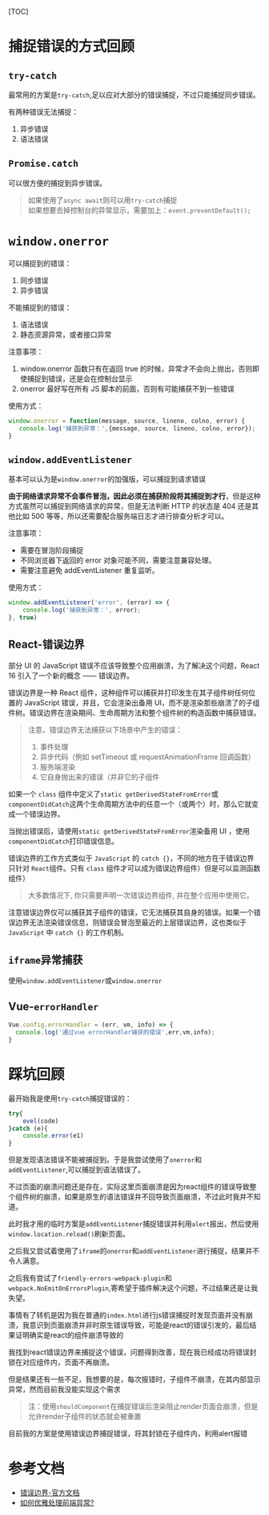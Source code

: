 [TOC]

# 捕捉错误的方式回顾
## `try-catch`
最常用的方案是`try-catch`,足以应对大部分的错误捕捉，不过只能捕捉同步错误。

有两种错误无法捕捉：
1. 异步错误
2. 语法错误

## `Promise.catch`
可以很方便的捕捉到异步错误。
> 如果使用了`async await`则可以用`try-catch`捕捉<br/>
> 如果想要去掉控制台的异常显示，需要加上：`event.preventDefault();`

# `window.onerror`
可以捕捉到的错误：
1. 同步错误
2. 异步错误

不能捕捉到的错误：
1. 语法错误
2. 静态资源异常，或者接口异常

注意事项：
1. window.onerror 函数只有在返回 true 的时候，异常才不会向上抛出，否则即使捕捉到错误，还是会在控制台显示
2. onerror 最好写在所有 JS 脚本的前面，否则有可能捕获不到一些错误

使用方式：
```js
window.onerror = function(message, source, lineno, colno, error) {
   console.log('捕获到异常：',{message, source, lineno, colno, error});
}
```

## `window.addEventListener`
基本可以认为是`window.onerror`的加强版，可以捕捉到请求错误

**由于网络请求异常不会事件冒泡，因此必须在捕获阶段将其捕捉到才行**，但是这种方式虽然可以捕捉到网络请求的异常，但是无法判断 HTTP 的状态是 404 还是其他比如 500 等等，所以还需要配合服务端日志才进行排查分析才可以。

注意事项：
- 需要在冒泡阶段捕捉
- 不同浏览器下返回的 error 对象可能不同，需要注意兼容处理。
- 需要注意避免 addEventListener 重复监听。

使用方式：
```js
window.addEventListener('error', (error) => {
    console.log('捕获到异常：', error);
}, true)
```

## React-错误边界
部分 UI 的 JavaScript 错误不应该导致整个应用崩溃，为了解决这个问题，React 16 引入了一个新的概念 —— 错误边界。

错误边界是一种 React 组件，这种组件可以捕获并打印发生在其子组件树任何位置的 JavaScript 错误，并且，它会渲染出备用 UI，而不是渲染那些崩溃了的子组件树。错误边界在渲染期间、生命周期方法和整个组件树的构造函数中捕获错误。

> 注意，错误边界无法捕获以下场景中产生的错误：
> 1. 事件处理
> 2. 异步代码（例如 setTimeout 或 requestAnimationFrame 回调函数）
> 3. 服务端渲染
> 4. 它自身抛出来的错误（并非它的子组件

如果一个 `class` 组件中定义了`static getDerivedStateFromError`或`componentDidCatch`这两个生命周期方法中的任意一个（或两个）时，那么它就变成一个错误边界。

当抛出错误后，请使用`static getDerivedStateFromError`渲染备用 UI ，使用`componentDidCatch`打印错误信息。

错误边界的工作方式类似于 `JavaScript` 的 `catch {}`，不同的地方在于错误边界只针对 `React`组件。只有 `class` 组件才可以成为错误边界组件）但是可以监测函数组件）
> 大多数情况下, 你只需要声明一次错误边界组件, 并在整个应用中使用它。

注意错误边界仅可以捕获其子组件的错误，它无法捕获其自身的错误。如果一个错误边界无法渲染错误信息，则错误会冒泡至最近的上层错误边界，这也类似于 `JavaScript` 中 `catch {}` 的工作机制。

## `iframe`异常捕获
使用`window.addEventListener`或`window.onerror`

## Vue-`errorHandler`
```js
Vue.config.errorHandler = (err, vm, info) => {
  console.log('通过vue errorHandler捕获的错误',err,vm,info);
}
```

# 踩坑回顾
最开始我是使用`try-catch`捕捉错误的：
```js
try{
    evel(code)
}catch (e){
    console.error(e1)
}
```

但是发现语法错误不能被捕捉到。于是我尝试使用了`onerror`和`addEventListener`,可以捕捉到语法错误了。

不过页面的崩溃问题还是存在，实际这里页面崩溃是因为react组件的错误导致整个组件树的崩溃，如果是原生的语法错误并不回导致页面崩溃，不过此时我并不知道。

此时我才用的临时方案是`addEventListener`捕捉错误并利用`alert`报出，然后使用` window.location.reload()`刷新页面。

之后我又尝试着使用了`iframe`的`onerror`和`addEventListener`进行捕捉，结果并不令人满意。

之后我有尝试了`friendly-errors-webpack-plugin`和`webpack.NoEmitOnErrorsPlugin`,寄希望于插件解决这个问题，不过结果还是让我失望。

事情有了转机是因为我在普通的`index.html`进行js错误捕捉时发现页面并没有崩溃，我意识到页面崩溃并非时原生错误导致，可能是react的错误引发的，最后结果证明确实是react的组件崩溃导致的

我找到react错误边界来捕捉这个错误，问题得到改善，现在我已经成功将错误封锁在对应组件内，页面不再崩溃。

但是结果还有一些不足，我想要的是，每次报错时，子组件不崩溃，在其内部显示异常，然而目前我没能实现这个需求
> 注：使用`shouldComponent`在捕捉错误后渲染阻止render页面会崩溃，但是允许render子组件的状态就会被重置

目前我的方案是使用错误边界捕捉错误，将其封锁在子组件内，利用alert报错

# 参考文档
- [错误边界-官方文档](https://zh-hans.reactjs.org/docs/error-boundaries.html)
- [如何优雅处理前端异常?](http://jartto.wang/2018/11/20/js-exception-handling/)
